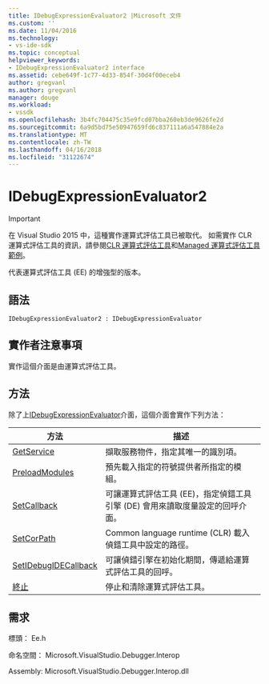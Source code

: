 ```yaml
---
title: IDebugExpressionEvaluator2 |Microsoft 文件
ms.custom: ''
ms.date: 11/04/2016
ms.technology:
- vs-ide-sdk
ms.topic: conceptual
helpviewer_keywords:
- IDebugExpressionEvaluator2 interface
ms.assetid: cebe649f-1c77-4d33-854f-30d4f00eceb4
author: gregvanl
ms.author: gregvanl
manager: douge
ms.workload:
- vssdk
ms.openlocfilehash: 3b4fc704475c35e9fcd07bba260eb3de9626fe2d
ms.sourcegitcommit: 6a9d5bd75e50947659fd6c837111a6a547884e2a
ms.translationtype: MT
ms.contentlocale: zh-TW
ms.lasthandoff: 04/16/2018
ms.locfileid: "31122674"
---
```

# <a name="idebugexpressionevaluator2"></a>IDebugExpressionEvaluator2
> [!IMPORTANT]
>  在 Visual Studio 2015 中，這種實作運算式評估工具已被取代。 如需實作 CLR 運算式評估工具的資訊，請參閱[CLR 運算式評估工具](https://github.com/Microsoft/ConcordExtensibilitySamples/wiki/CLR-Expression-Evaluators)和[Managed 運算式評估工具範例](https://github.com/Microsoft/ConcordExtensibilitySamples/wiki/Managed-Expression-Evaluator-Sample)。  
  
 代表運算式評估工具 (EE) 的增強型的版本。  
  
## <a name="syntax"></a>語法  
  
```  
IDebugExpressionEvaluator2 : IDebugExpressionEvaluator  
```  
  
## <a name="notes-for-implementers"></a>實作者注意事項  
 實作這個介面是由運算式評估工具。  
  
## <a name="methods"></a>方法  
 除了上[IDebugExpressionEvaluator](../../../extensibility/debugger/reference/idebugexpressionevaluator.md)介面，這個介面會實作下列方法：  
  
|方法|描述|  
|------------|-----------------|  
|[GetService](../../../extensibility/debugger/reference/idebugexpressionevaluator2-getservice.md)|擷取服務物件，指定其唯一的識別項。|  
|[PreloadModules](../../../extensibility/debugger/reference/idebugexpressionevaluator2-preloadmodules.md)|預先載入指定的符號提供者所指定的模組。|  
|[SetCallback](../../../extensibility/debugger/reference/idebugexpressionevaluator2-setcallback.md)|可讓運算式評估工具 (EE)，指定偵錯工具引擎 (DE) 會用來讀取度量設定的回呼介面。|  
|[SetCorPath](../../../extensibility/debugger/reference/idebugexpressionevaluator2-setcorpath.md)|Common language runtime (CLR) 載入偵錯工具中設定的路徑。|  
|[SetIDebugIDECallback](../../../extensibility/debugger/reference/idebugexpressionevaluator2-setidebugidecallback.md)|可讓偵錯引擎在初始化期間，傳遞給運算式評估工具的回呼。|  
|[終止](../../../extensibility/debugger/reference/idebugexpressionevaluator2-terminate.md)|停止和清除運算式評估工具。|  
  
## <a name="requirements"></a>需求  
 標頭： Ee.h  
  
 命名空間： Microsoft.VisualStudio.Debugger.Interop  
  
 Assembly: Microsoft.VisualStudio.Debugger.Interop.dll